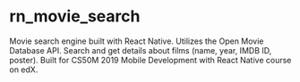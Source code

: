 # rn_movie_search
Movie search engine built with React Native. Utilizes the Open Movie Database API. Search and get details about films (name, year, IMDB ID, poster). Built for CS50M 2019 Mobile Development with React Native course on edX. 


